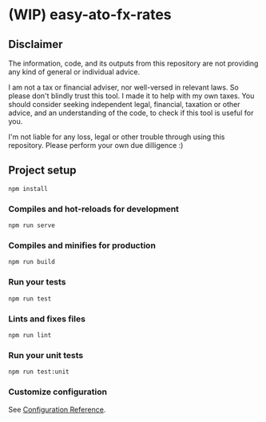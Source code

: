 # (WIP) easy-ato-fx-rates

## Disclaimer
The information, code, and its outputs from this repository are not providing any kind of general or individual advice.

I am not a tax or financial adviser, nor well-versed in relevant laws. So please don't blindly trust this tool. I made it to help with my own taxes. You should consider seeking independent legal, financial, taxation or other advice, and an understanding of the code, to check if this tool is useful for you.

I'm not liable for any loss, legal or other trouble through using this repository. Please perform your own due dilligence :)

## Project setup
```
npm install
```

### Compiles and hot-reloads for development
```
npm run serve
```

### Compiles and minifies for production
```
npm run build
```

### Run your tests
```
npm run test
```

### Lints and fixes files
```
npm run lint
```

### Run your unit tests
```
npm run test:unit
```

### Customize configuration
See [Configuration Reference](https://cli.vuejs.org/config/).
